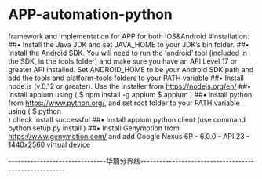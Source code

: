 # APP-automation-python
framework and implementation for APP for both IOS&amp;Android
#installation:
##•	Install the Java JDK and set JAVA_HOME to your JDK’s bin folder.
##•	Install the Android SDK. You will need to run the 'android’ tool (included in the SDK, in the tools folder) and make sure you have an API Level 17 or greater API installed. Set ANDROID_HOME to be your Android SDK path and add the tools and platform-tools folders to your PATH variable
##•	Install node.js (v.0.12 or greater). Use the installer from https://nodejs.org/en/
##•	Install appium using (
$ npm install -g appium
$ appium
)
##•	install python from https://www.python.org/, and set root folder to your PATH variable using
          ( 
          $  python   
           ) 
           check install successful
##•	Install appium python client (use command  python setup.py install )
##•	Install Genymotion from https://www.genymotion.com/  and  add Google Nexus 6P - 6.0.0 - API 23 - 1440x2560 virtual device

 
 -------------------------------华丽分界线------------------------------------------------------  

